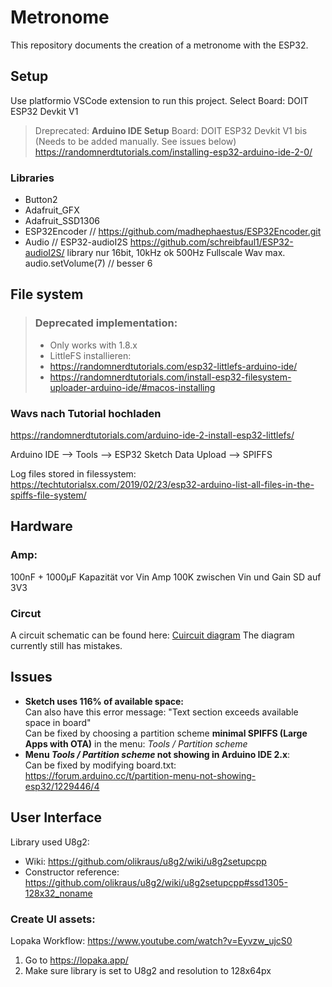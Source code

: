 # Metronome

This repository documents the creation of a metronome with the ESP32.

## Setup

Use platformio VSCode extension to run this project.
Select Board: DOIT ESP32 Devkit V1

> Dreprecated:
> **Arduino IDE Setup**
> Board: DOIT ESP32 Devkit V1 bis (Needs to be added manually. See issues below)
> https://randomnerdtutorials.com/installing-esp32-arduino-ide-2-0/

### Libraries

- Button2
- Adafruit_GFX
- Adafruit_SSD1306
- ESP32Encoder // https://github.com/madhephaestus/ESP32Encoder.git
- Audio // ESP32-audioI2S https://github.com/schreibfaul1/ESP32-audioI2S/ library
  nur 16bit, 10kHz ok
  500Hz Fullscale Wav max. audio.setVolume(7) // besser 6

## File system

> ### Deprecated implementation:
>
> - Only works with 1.8.x
> - LittleFS installieren:
> - https://randomnerdtutorials.com/esp32-littlefs-arduino-ide/
> - https://randomnerdtutorials.com/install-esp32-filesystem-uploader-arduino-ide/#macos-installing

### Wavs nach Tutorial hochladen

https://randomnerdtutorials.com/arduino-ide-2-install-esp32-littlefs/

Arduino IDE --> Tools --> ESP32 Sketch Data Upload --> SPIFFS

Log files stored in filessystem: https://techtutorialsx.com/2019/02/23/esp32-arduino-list-all-files-in-the-spiffs-file-system/

## Hardware

### Amp:

100nF + 1000µF Kapazität vor Vin Amp
100K zwischen Vin und Gain
SD auf 3V3

### Circut

A circuit schematic can be found here: [Cuircuit diagram](circuit.pdf)
The diagram currently still has mistakes.

## Issues

- **Sketch uses 116% of available space:** \
  Can also have this error message: "Text section exceeds available space in board"\
  Can be fixed by choosing a partition scheme **minimal SPIFFS (Large Apps with OTA)** in the menu: _Tools / Partition scheme_
- **Menu _Tools / Partition scheme_ not showing in Arduino IDE 2.x**:\
  Can be fixed by modifying board.txt: https://forum.arduino.cc/t/partition-menu-not-showing-esp32/1229446/4

## User Interface

Library used U8g2:

- Wiki: https://github.com/olikraus/u8g2/wiki/u8g2setupcpp
- Constructor reference: https://github.com/olikraus/u8g2/wiki/u8g2setupcpp#ssd1305-128x32_noname

### Create UI assets:

Lopaka Workflow: https://www.youtube.com/watch?v=Eyvzw_ujcS0

1. Go to https://lopaka.app/
2. Make sure library is set to U8g2 and resolution to 128x64px
